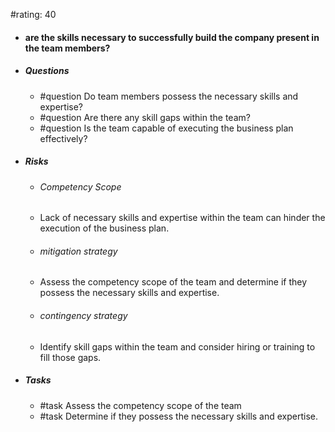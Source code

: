 #rating: 40
- #### are the skills necessary to successfully build the company present in the team members?
- ##### Questions
  - #question Do team members possess the necessary skills and expertise?
  - #question Are there any skill gaps within the team?
  - #question Is the team capable of executing the business plan effectively?
- ##### Risks

  - ###### Competency Scope
  - Lack of necessary skills and expertise within the team can hinder the execution of the business plan.
  - ###### mitigation strategy
  - Assess the competency scope of the team and determine if they possess the necessary skills and expertise.
  - ###### contingency strategy
  - Identify skill gaps within the team and consider hiring or training to fill those gaps.
- ##### Tasks
  - #task Assess the competency scope of the team
  - #task  Determine if they possess the necessary skills and expertise.


